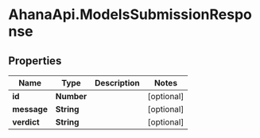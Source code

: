 # AhanaApi.ModelsSubmissionResponse

## Properties
Name | Type | Description | Notes
------------ | ------------- | ------------- | -------------
**id** | **Number** |  | [optional] 
**message** | **String** |  | [optional] 
**verdict** | **String** |  | [optional] 
